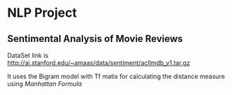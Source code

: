 # NLP Project

## Sentimental Analysis of Movie Reviews

DataSet link is http://ai.stanford.edu/~amaas/data/sentiment/aclImdb_v1.tar.gz

It uses the Bigram model with Tf matix for calculating the distance measure using _Manhattan Formula_ 
